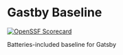 # Gastby Baseline
[![OpenSSF Scorecard](https://api.scorecard.dev/projects/github.com/grendel-consulting/gatsby-baseline/badge)](https://scorecard.dev/viewer/?uri=github.com/grendel-consulting/gatsby-baseline)

Batteries-included baseline for Gatsby
